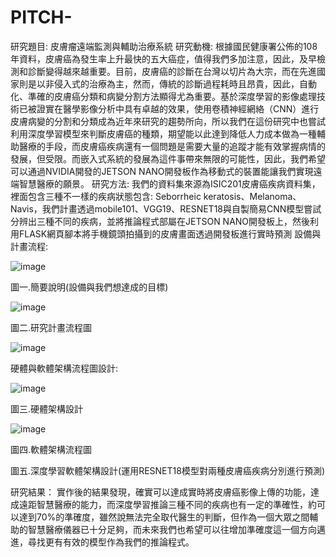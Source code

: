 # PITCH-
研究題目: 
皮膚瘤遠端監測與輔助治療系統
研究動機: 
根據國民健康署公佈的108年資料，皮膚癌為發生率上升最快的五大癌症，值得我們多加注意，因此，及早檢測和診斷變得越來越重要。目前，皮膚癌的診斷在台灣以切片為大宗，而在先進國家則是以非侵入式的治療為主，然而，傳統的診斷過程耗時且昂貴，因此，自動化、準確的皮膚癌分類和病變分割方法顯得尤為重要。基於深度學習的影像處理技術已被證實在醫學影像分析中具有卓越的效果，使用卷積神經網絡（CNN）進行皮膚病變的分割和分類成為近年來研究的趨勢所向，所以我們在這份研究中也嘗試利用深度學習模型來判斷皮膚癌的種類，期望能以此達到降低人力成本做為一種輔助醫療的手段，而皮膚癌疾病還有一個問題是需要大量的追蹤才能有效掌握病情的發展，但受限。而嵌入式系統的發展為這件事帶來無限的可能性，因此，我們希望可以通過NVIDIA開發的JETSON NANO開發板作為移動式的裝置能讓我們實現遠端智慧醫療的願景。
研究方法:
我們的資料集來源為ISIC201皮膚癌疾病資料集，裡面包含三種不一樣的疾病狀態包含: Seborrheic keratosis、Melanoma、Navis，我們計畫透過mobile101、VGG19、RESNET18與自製簡易CNN模型嘗試分辨出三種不同的疾病，並將推論程式部屬在JETSON NANO開發板上，然後利用FLASK網頁腳本將手機鏡頭拍攝到的皮膚畫面透過開發板進行實時預測
設備與計畫流程:

![image](https://github.com/user-attachments/assets/fddea05c-47d8-40cb-861c-2f3424c95d1b)

圖一.簡要說明(設備與我們想達成的目標)

![image](https://github.com/user-attachments/assets/4f1d37c3-8fd2-439d-82a8-daa901aa077a)
	 
圖二.研究計畫流程圖

![image](https://github.com/user-attachments/assets/1d1bcefa-318b-438c-a0df-d8fc07441321)


硬體與軟體架構流程圖設計:

![image](https://github.com/user-attachments/assets/f7311af4-8ca9-466b-9393-ef56a1d16c7a)

 
圖三.硬體架構設計

![image](https://github.com/user-attachments/assets/952b5b16-20de-4c1a-bd7b-538decb58223)


圖四.軟體架構流程圖

 
 
圖五.深度學習軟體架構設計(運用RESNET18模型對兩種皮膚癌疾病分別進行預測)

研究結果：
實作後的結果發現，確實可以達成實時將皮膚癌影像上傳的功能，達成遠距智慧醫療的能力，而深度學習推論三種不同的疾病也有一定的準確性，約可以達到70%的準確度，雖然說無法完全取代醫生的判斷，但作為一個大眾之間輔助的智慧醫療儀器已十分足夠，而未來我們也希望可以往增加準確度這一個方向邁進，尋找更有有效的模型作為我們的推論程式。

